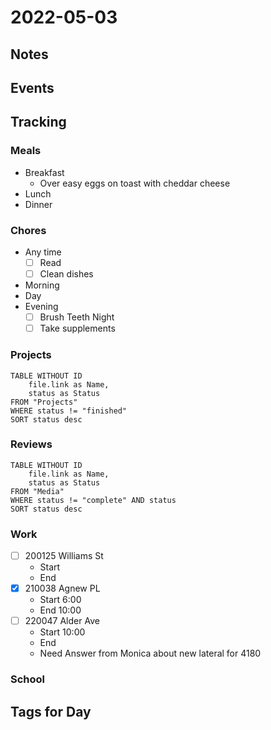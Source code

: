 # 2022-05-03
## Notes

## Events

## Tracking
### Meals
- Breakfast
	- Over easy eggs on toast with cheddar cheese
- Lunch
- Dinner

### Chores
- Any time
	- [ ] Read
	- [ ] Clean dishes
- Morning
- Day
- Evening
	- [ ] Brush Teeth Night
	- [ ] Take supplements

### Projects
```dataview
TABLE WITHOUT ID
	file.link as Name,
	status as Status
FROM "Projects"
WHERE status != "finished"
SORT status desc
```

### Reviews
```dataview
TABLE WITHOUT ID
	file.link as Name,
	status as Status
FROM "Media"
WHERE status != "complete" AND status
SORT status desc
```

### Work
- [ ] 200125 Williams St
	- Start
	- End 
- [x] 210038 Agnew PL
	- Start 6:00
	- End 10:00
- [ ] 220047 Alder Ave
	- Start 10:00
	- End
	- Need Answer from Monica about new lateral for 4180

### School

## Tags for Day